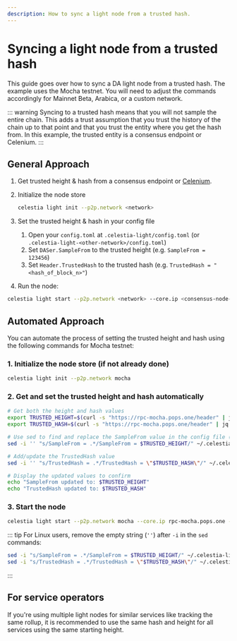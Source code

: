 ```yaml
---
description: How to sync a light node from a trusted hash.
---
```


# Syncing a light node from a trusted hash

This guide goes over how to sync a DA light node from a trusted hash.
The example uses the Mocha testnet. You will need to adjust the commands accordingly for Mainnet Beta, Arabica, or a custom network.

::: warning
Syncing to a trusted hash means that you will not sample the entire chain. This adds a trust
assumption that you trust the history of the chain up to that point and that you trust the entity
where you get the hash from. In this example, the trusted entity is a consensus endpoint or
Celenium.
:::

## General Approach

1. Get trusted height & hash from a consensus endpoint or [Celenium](https://celenium.io).
2. Initialize the node store

   ```sh
   celestia light init --p2p.network <network>
   ```

3. Set the trusted height & hash in your config file
   1. Open your `config.toml` at `.celestia-light/config.toml` (or `.celestia-light-<other-network>/config.toml`)
   2. Set `DASer.SampleFrom` to the trusted height (e.g. `SampleFrom = 123456`)
   3. Set `Header.TrustedHash` to the trusted hash (e.g. `TrustedHash = "<hash_of_block_n>"`)
4. Run the node:

```sh
celestia light start --p2p.network <network> --core.ip <consensus-node-rpc> --core.port <port>
```

## Automated Approach

You can automate the process of setting the trusted height and hash using the following commands for Mocha testnet:

### 1. Initialize the node store (if not already done)

```sh
celestia light init --p2p.network mocha
```

### 2. Get and set the trusted height and hash automatically

```sh
# Get both the height and hash values
export TRUSTED_HEIGHT=$(curl -s "https://rpc-mocha.pops.one/header" | jq -r '.result.header.height')
export TRUSTED_HASH=$(curl -s "https://rpc-mocha.pops.one/header" | jq -r '.result.header.last_block_id.hash')

# Use sed to find and replace the SampleFrom value in the config file (macOS version)
sed -i '' "s/SampleFrom = .*/SampleFrom = $TRUSTED_HEIGHT/" ~/.celestia-light-mocha-4/config.toml

# Add/update the TrustedHash value
sed -i '' "s/TrustedHash = .*/TrustedHash = \"$TRUSTED_HASH\"/" ~/.celestia-light-mocha-4/config.toml

# Display the updated values to confirm
echo "SampleFrom updated to: $TRUSTED_HEIGHT"
echo "TrustedHash updated to: $TRUSTED_HASH"
```

### 3. Start the node

```sh
celestia light start --p2p.network mocha --core.ip rpc-mocha.pops.one --core.port 9090
```

::: tip
For Linux users, remove the empty string (`''`) after `-i` in the `sed` commands:

```sh
sed -i "s/SampleFrom = .*/SampleFrom = $TRUSTED_HEIGHT/" ~/.celestia-light-mocha-4/config.toml
sed -i "s/TrustedHash = .*/TrustedHash = \"$TRUSTED_HASH\"/" ~/.celestia-light-mocha-4/config.toml
```

:::

## For service operators

If you're using multiple light nodes for similar services like tracking the same rollup,
it is recommended to use the same hash and height for all services using
the same starting height.
